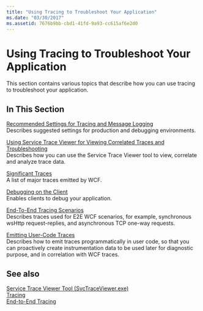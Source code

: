```yaml
---
title: "Using Tracing to Troubleshoot Your Application"
ms.date: "03/30/2017"
ms.assetid: 7676b9bb-cbd1-41fd-9a93-cc615af6e2d0
---
```

# Using Tracing to Troubleshoot Your Application
This section contains various topics that describe how you can use tracing to troubleshoot your application.  
  
## In This Section  
 [Recommended Settings for Tracing and Message Logging](../../../../../docs/framework/wcf/diagnostics/tracing/recommended-settings-for-tracing-and-message-logging.md)  
 Describes suggested settings for production and debugging environments.  
  
 [Using Service Trace Viewer for Viewing Correlated Traces and Troubleshooting](../../../../../docs/framework/wcf/diagnostics/tracing/using-service-trace-viewer-for-viewing-correlated-traces-and-troubleshooting.md)  
 Describes how you can use the Service Trace Viewer tool to view, correlate and analyze trace data.  
  
 [Significant Traces](../../../../../docs/framework/wcf/diagnostics/tracing/significant-traces.md)  
 A list of major traces emitted by WCF.  
  
 [Debugging on the Client](../../../../../docs/framework/wcf/diagnostics/tracing/debugging-on-the-client.md)  
 Enables clients to debug your application.  
  
 [End-To-End Tracing Scenarios](../../../../../docs/framework/wcf/diagnostics/tracing/end-to-end-tracing-scenarios.md)  
 Describes traces used for E2E WCF scenarios, for example, synchronous wsHttp request-replies, and asynchronous TCP one-way requests.  
  
 [Emitting User-Code Traces](../../../../../docs/framework/wcf/diagnostics/tracing/emitting-user-code-traces.md)  
 Describes how to emit traces programmatically in user code, so that you can proactively create instrumentation data to be used later for diagnostic purpose, and in correlation with WCF traces.  
  
## See also
 [Service Trace Viewer Tool (SvcTraceViewer.exe)](../../../../../docs/framework/wcf/service-trace-viewer-tool-svctraceviewer-exe.md)  
 [Tracing](../../../../../docs/framework/wcf/diagnostics/tracing/index.md)  
 [End-to-End Tracing](../../../../../docs/framework/wcf/diagnostics/tracing/end-to-end-tracing.md)
